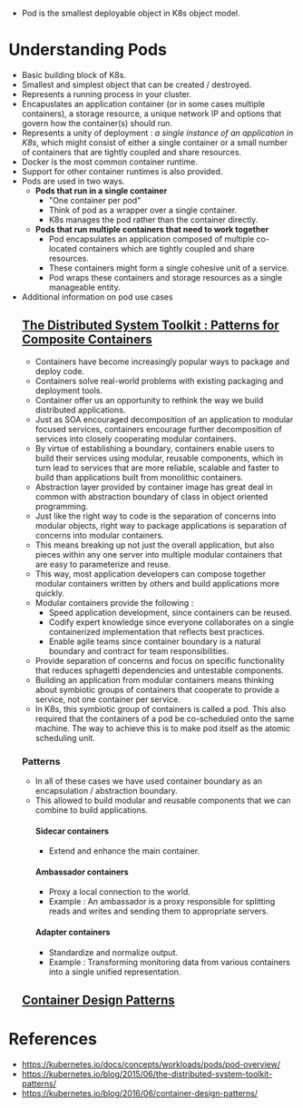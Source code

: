 * Pod is the smallest deployable object in K8s object model.
# Understanding Pods
* Basic building block of K8s.
* Smallest and simplest object that can be created / destroyed.
* Represents a running process in your cluster.
* Encapuslates an application container (or in some cases multiple containers), a storage resource, a unique network IP and options that govern how the container(s) should run.
* Represents a unity of deployment : _a single instance of an application in K8s_, which might consist of either a single container or a small number of containers that are tightly coupled and share resources.
* Docker is the most common container runtime.
* Support for other container runtimes is also provided.
* Pods are used in two ways.
	* __Pods that run in a single container__
		* "One container per pod"
		* Think of pod as a wrapper over a single container.
		* K8s manages the pod rather than the container directly.
	* __Pods that run multiple containers that need to work together__
		* Pod encapsulates an application composed of multiple co-located containers which are tightly coupled and share resources.
		* These containers might form a single cohesive unit of a service.
		* Pod wraps these containers and storage resources as a single manageable entity.
* Additional information on pod use cases
	## [The Distributed System Toolkit : Patterns for Composite Containers](https://kubernetes.io/blog/2015/06/the-distributed-system-toolkit-patterns/)
	* Containers have become increasingly popular ways to package and deploy code.
	* Containers solve real-world problems with existing packaging and deployment tools.
	* Container offer us an opportunity to rethink the way we build distributed applications.
	* Just as SOA encouraged decomposition of an application to modular focused services, containers encourage further decomposition of services into closely cooperating modular containers.
	* By virtue of establishing a boundary, containers enable users to build their services using modular, reusable components, which in turn lead to services that are more reliable, scalable and faster to build than applications built from monolithic containers.
	* Abstraction layer provided by container image has great deal in common with abstraction boundary of class in object oriented programming.
	* Just like the right way to code is the separation of concerns into modular objects, right way to package applications is separation of concerns into modular containers.
	* This means breaking up not just the overall application, but also pieces within any one server into multiple modular containers that are easy to parameterize and reuse.
	* This way, most application developers can compose together modular containers written by others and build applications more quickly.
	* Modular containers provide the following :
		* Speed application development, since containers can be reused.
		* Codify expert knowledge since everyone collaborates on a single containerized implementation that reflects best practices.
		* Enable agile teams since container boundary is a natural boundary and contract for team responsibilities.
	* Provide separation of concerns and focus on specific functionality that reduces sphagetti dependencies and untestable components.
	* Building an application from modular containers means thinking about symbiotic groups of containers that cooperate to provide a service, not one container per service. 
	* In K8s, this symbiotic group of containers is called a pod. This also required that the containers of a pod be co-scheduled onto the same machine. The way to achieve this is to make pod itself as the atomic scheduling unit.
	### Patterns
	* In all of these cases we have used container boundary as an encapsulation / abstraction boundary.
	* This allowed to build modular and reusable components that we can combine to build applications.
		#### Sidecar containers
		* Extend and enhance the main container.
		#### Ambassador containers
		* Proxy a local connection to the world.
		* Example : An ambassador is a proxy responsible for splitting reads and writes and sending them to appropriate servers.
		#### Adapter containers
		* Standardize and normalize output.
		* Example : Transforming monitoring data from various containers into a single unified representation.
	## [Container Design Patterns](https://kubernetes.io/blog/2016/06/container-design-patterns/)
# References
* https://kubernetes.io/docs/concepts/workloads/pods/pod-overview/
* https://kubernetes.io/blog/2015/06/the-distributed-system-toolkit-patterns/
* https://kubernetes.io/blog/2016/06/container-design-patterns/
